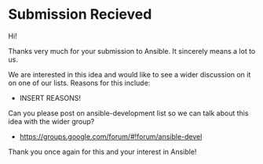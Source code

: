 Submission Recieved
===================

Hi!

Thanks very much for your submission to Ansible.  It sincerely means a lot to us.

We are interested in this idea and would like to see a wider discussion on it
on one of our lists.  Reasons for this include:

   * INSERT REASONS!

Can you please post on ansible-development list so we can talk about this idea with the wider group?

   * https://groups.google.com/forum/#!forum/ansible-devel

Thank you once again for this and your interest in Ansible!

